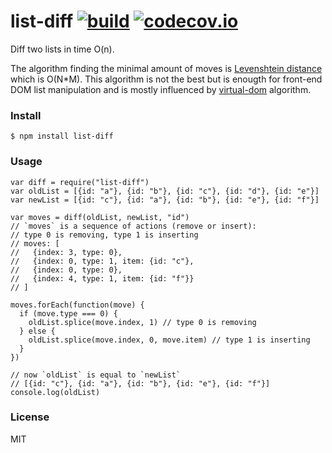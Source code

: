 # list-diff [![build](https://circleci.com/gh/livoras/list-diff/tree/master.png?style=shield)](https://circleci.com/gh/livoras/list-diff) [![codecov.io](https://codecov.io/github/livoras/list-diff/coverage.svg?branch=master)](https://codecov.io/github/livoras/list-diff?branch=master)

Diff two lists in time O(n). 

The algorithm finding the minimal amount of moves is [Levenshtein distance](https://en.wikipedia.org/wiki/Levenshtein_distance) which is O(N*M). This algorithm is not the best but is enougth for front-end DOM list manipulation and is mostly influenced by [virtual-dom](https://github.com/Matt-Esch/virtual-dom/blob/master/vtree/diff.js) algorithm.

### Install

    $ npm install list-diff

### Usage

    var diff = require("list-diff")
    var oldList = [{id: "a"}, {id: "b"}, {id: "c"}, {id: "d"}, {id: "e"}]
    var newList = [{id: "c"}, {id: "a"}, {id: "b"}, {id: "e"}, {id: "f"}]

    var moves = diff(oldList, newList, "id")
    // `moves` is a sequence of actions (remove or insert): 
    // type 0 is removing, type 1 is inserting
    // moves: [
    //   {index: 3, type: 0},
    //   {index: 0, type: 1, item: {id: "c"}, 
    //   {index: 0, type: 0}, 
    //   {index: 4, type: 1, item: {id: "f"}}
    // ]

    moves.forEach(function(move) {
      if (move.type === 0) {
        oldList.splice(move.index, 1) // type 0 is removing
      } else {
        oldList.splice(move.index, 0, move.item) // type 1 is inserting
      }
    })

    // now `oldList` is equal to `newList`
    // [{id: "c"}, {id: "a"}, {id: "b"}, {id: "e"}, {id: "f"}]
    console.log(oldList) 

### License 
MIT



